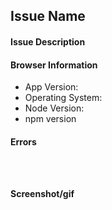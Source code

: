 ## Issue Name
<!-- Whats this issue about? -->

#### Issue Description
<!-- What did you do? -->
<!-- What did you expect to happen? -->
<!-- What actually happened? -->

#### Browser Information
<!-- Describe your workspace in which you are having issues-->

* App Version:
* Operating System:
* Node Version:
* npm version

#### Errors
<!-- These are commonly found in the console -->
```shell



```
#### Screenshot/gif
<!-- Add a screenshot or gif of your issue -->
<!-- Easy way to make a gif: https://github.com/wulkano/kap -->
